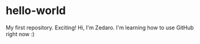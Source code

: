 # hello-world
My first repository. Exciting!
Hi, I'm Zedaro. I'm learning how to use GitHub right now :)

